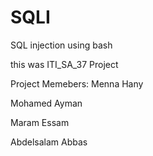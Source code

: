# SQLI
SQL injection using bash

this was ITI_SA_37 Project 


Project Memebers: 
Menna Hany

Mohamed Ayman

Maram Essam

Abdelsalam Abbas
